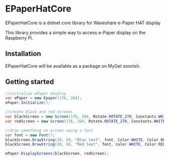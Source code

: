 # EPaperHatCore 
EPaperHatCore is a dotnet core library for Waveshare e-Paper HAT display

This library provides a simple way to access e-Paper display on the Raspberry Pi.

## Installation
EPaperHatCore will be available as a package on MyGet soonish.

## Getting started

```cs
//initialize ePaper display
var ePaper = new Epaper(176, 264);
ePaper.Initialize();

//create black and red screens
var blackScreen = new Screen(176, 264, Rotate.ROTATE_270, Constants.WHITE);
var redScreen = new Screen(176, 264, Rotate.ROTATE_270, Constants.WHITE);

//draw something on screen using a font
var font = new Font();
blackScreen.DrawString(10, 20, "Blac text", font, Color.WHITE, Color.BLACK);
blackScreen.DrawString(10, 50, "Red text", font, Color.WHITE, Color.RED);

ePaper.DisplayScreens(blackScreen, redScreen);
```